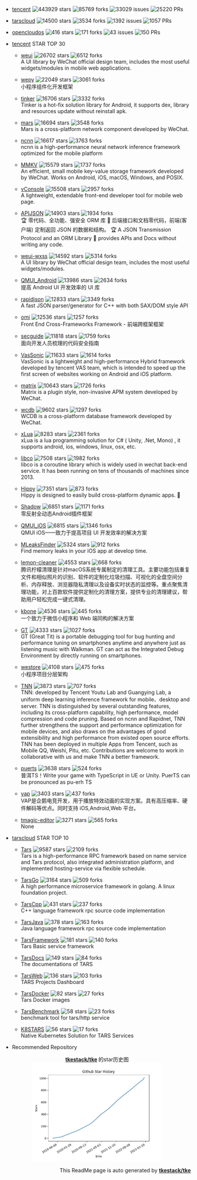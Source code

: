 
+ [tencent](https://github.com/tencent)
![443929 stars](https://img.shields.io/badge/Stars-443929-green)
![85769 forks](https://img.shields.io/badge/Forks-85769-green)
![33029 issues](https://img.shields.io/badge/Issues-33029-green)
![25220 PRs](https://img.shields.io/badge/PRs-25220-green)

+ [tarscloud](https://github.com/tarscloud)
![14500 stars](https://img.shields.io/badge/Stars-14500-green)
![3534 forks](https://img.shields.io/badge/Forks-3534-green)
![1392 issues](https://img.shields.io/badge/Issues-1392-green)
![1057 PRs](https://img.shields.io/badge/PRs-1057-green)

+ [opencloudos](https://github.com/opencloudos)
![416 stars](https://img.shields.io/badge/Stars-416-green)
![171 forks](https://img.shields.io/badge/Forks-171-green)
![43 issues](https://img.shields.io/badge/Issues-43-green)
![150 PRs](https://img.shields.io/badge/PRs-150-green)



+ [tencent](https://github.com/tencent) STAR TOP 30
    
    + [weui](https://github.com/tencent/weui) 
    ![26702 stars](https://img.shields.io/badge/Stars-26702-green)
    ![6512 forks](https://img.shields.io/badge/Forks-6512-green)  
    A UI library by WeChat official design team, includes the most useful widgets/modules in mobile web applications.
    
    + [wepy](https://github.com/tencent/wepy) 
    ![22049 stars](https://img.shields.io/badge/Stars-22049-green)
    ![3061 forks](https://img.shields.io/badge/Forks-3061-green)  
    小程序组件化开发框架
    
    + [tinker](https://github.com/tencent/tinker) 
    ![16706 stars](https://img.shields.io/badge/Stars-16706-green)
    ![3332 forks](https://img.shields.io/badge/Forks-3332-green)  
    Tinker is a hot-fix solution library for Android, it supports dex, library and resources update without reinstall apk.
    
    + [mars](https://github.com/tencent/mars) 
    ![16694 stars](https://img.shields.io/badge/Stars-16694-green)
    ![3548 forks](https://img.shields.io/badge/Forks-3548-green)  
    Mars is a cross-platform network component  developed by WeChat.
    
    + [ncnn](https://github.com/tencent/ncnn) 
    ![16617 stars](https://img.shields.io/badge/Stars-16617-green)
    ![3763 forks](https://img.shields.io/badge/Forks-3763-green)  
    ncnn is a high-performance neural network inference framework optimized for the mobile platform
    
    + [MMKV](https://github.com/tencent/MMKV) 
    ![15579 stars](https://img.shields.io/badge/Stars-15579-green)
    ![1737 forks](https://img.shields.io/badge/Forks-1737-green)  
    An efficient, small mobile key-value storage framework developed by WeChat. Works on Android, iOS, macOS, Windows, and POSIX.
    
    + [vConsole](https://github.com/tencent/vConsole) 
    ![15508 stars](https://img.shields.io/badge/Stars-15508-green)
    ![2957 forks](https://img.shields.io/badge/Forks-2957-green)  
    A lightweight, extendable front-end developer tool for mobile web page.
    
    + [APIJSON](https://github.com/tencent/APIJSON) 
    ![14903 stars](https://img.shields.io/badge/Stars-14903-green)
    ![1934 forks](https://img.shields.io/badge/Forks-1934-green)  
    🏆 零代码、全功能、强安全 ORM 库 🚀 后端接口和文档零代码，前端(客户端) 定制返回 JSON 的数据和结构。 🏆 A JSON Transmission Protocol and an ORM Library 🚀  provides APIs and Docs without writing any code.
    
    + [weui-wxss](https://github.com/tencent/weui-wxss) 
    ![14592 stars](https://img.shields.io/badge/Stars-14592-green)
    ![5314 forks](https://img.shields.io/badge/Forks-5314-green)  
    A UI library by WeChat official design team, includes the most useful widgets/modules.
    
    + [QMUI_Android](https://github.com/tencent/QMUI_Android) 
    ![13986 stars](https://img.shields.io/badge/Stars-13986-green)
    ![2634 forks](https://img.shields.io/badge/Forks-2634-green)  
    提高 Android UI 开发效率的 UI 库
    
    + [rapidjson](https://github.com/tencent/rapidjson) 
    ![12833 stars](https://img.shields.io/badge/Stars-12833-green)
    ![3349 forks](https://img.shields.io/badge/Forks-3349-green)  
    A fast JSON parser/generator for C++ with both SAX/DOM style API
    
    + [omi](https://github.com/tencent/omi) 
    ![12536 stars](https://img.shields.io/badge/Stars-12536-green)
    ![1257 forks](https://img.shields.io/badge/Forks-1257-green)  
     Front End Cross-Frameworks Framework - 前端跨框架框架
    
    + [secguide](https://github.com/tencent/secguide) 
    ![11818 stars](https://img.shields.io/badge/Stars-11818-green)
    ![1759 forks](https://img.shields.io/badge/Forks-1759-green)  
    面向开发人员梳理的代码安全指南
    
    + [VasSonic](https://github.com/tencent/VasSonic) 
    ![11633 stars](https://img.shields.io/badge/Stars-11633-green)
    ![1614 forks](https://img.shields.io/badge/Forks-1614-green)  
    VasSonic is a lightweight and high-performance Hybrid framework developed by tencent VAS team, which is intended to speed up the first screen of websites working on Android and iOS platform. 
    
    + [matrix](https://github.com/tencent/matrix) 
    ![10643 stars](https://img.shields.io/badge/Stars-10643-green)
    ![1726 forks](https://img.shields.io/badge/Forks-1726-green)  
    Matrix is a plugin style, non-invasive APM system developed by WeChat.
    
    + [wcdb](https://github.com/tencent/wcdb) 
    ![9602 stars](https://img.shields.io/badge/Stars-9602-green)
    ![1297 forks](https://img.shields.io/badge/Forks-1297-green)  
    WCDB is a cross-platform database framework developed by WeChat.
    
    + [xLua](https://github.com/tencent/xLua) 
    ![8283 stars](https://img.shields.io/badge/Stars-8283-green)
    ![2361 forks](https://img.shields.io/badge/Forks-2361-green)  
    xLua is a lua programming solution for  C# ( Unity, .Net, Mono) , it supports android, ios, windows, linux, osx, etc.
    
    + [libco](https://github.com/tencent/libco) 
    ![7508 stars](https://img.shields.io/badge/Stars-7508-green)
    ![1982 forks](https://img.shields.io/badge/Forks-1982-green)  
    libco is a coroutine library which is widely used in wechat  back-end service. It has been running on tens of thousands of machines since 2013.
    
    + [Hippy](https://github.com/tencent/Hippy) 
    ![7351 stars](https://img.shields.io/badge/Stars-7351-green)
    ![873 forks](https://img.shields.io/badge/Forks-873-green)  
    Hippy is designed to easily build cross-platform dynamic apps. 👏
    
    + [Shadow](https://github.com/tencent/Shadow) 
    ![6851 stars](https://img.shields.io/badge/Stars-6851-green)
    ![1171 forks](https://img.shields.io/badge/Forks-1171-green)  
    零反射全动态Android插件框架
    
    + [QMUI_iOS](https://github.com/tencent/QMUI_iOS) 
    ![6815 stars](https://img.shields.io/badge/Stars-6815-green)
    ![1346 forks](https://img.shields.io/badge/Forks-1346-green)  
    QMUI iOS——致力于提高项目 UI 开发效率的解决方案
    
    + [MLeaksFinder](https://github.com/tencent/MLeaksFinder) 
    ![5324 stars](https://img.shields.io/badge/Stars-5324-green)
    ![912 forks](https://img.shields.io/badge/Forks-912-green)  
    Find memory leaks in your iOS app at develop time.
    
    + [lemon-cleaner](https://github.com/tencent/lemon-cleaner) 
    ![4553 stars](https://img.shields.io/badge/Stars-4553-green)
    ![668 forks](https://img.shields.io/badge/Forks-668-green)  
    腾讯柠檬清理是针对macOS系统专属制定的清理工具。主要功能包括重复文件和相似照片的识别、软件的定制化垃圾扫描、可视化的全盘空间分析、内存释放、浏览器隐私清理以及设备实时状态的监控等。重点聚焦清理功能，对上百款软件提供定制化的清理方案，提供专业的清理建议，帮助用户轻松完成一键式清理。
    
    + [kbone](https://github.com/tencent/kbone) 
    ![4536 stars](https://img.shields.io/badge/Stars-4536-green)
    ![445 forks](https://img.shields.io/badge/Forks-445-green)  
    一个致力于微信小程序和 Web 端同构的解决方案
    
    + [GT](https://github.com/tencent/GT) 
    ![4333 stars](https://img.shields.io/badge/Stars-4333-green)
    ![1027 forks](https://img.shields.io/badge/Forks-1027-green)  
    GT (Great Tit) is a portable debugging tool for bug hunting and performance tuning on smartphones anytime and anywhere just as listening music with Walkman. GT can act as the Integrated Debug Environment by directly running on smartphones.
    
    + [westore](https://github.com/tencent/westore) 
    ![4108 stars](https://img.shields.io/badge/Stars-4108-green)
    ![475 forks](https://img.shields.io/badge/Forks-475-green)  
    小程序项目分层架构
    
    + [TNN](https://github.com/tencent/TNN) 
    ![3873 stars](https://img.shields.io/badge/Stars-3873-green)
    ![707 forks](https://img.shields.io/badge/Forks-707-green)  
    TNN: developed by Tencent Youtu Lab and Guangying Lab, a uniform deep learning inference framework for mobile、desktop and server. TNN is distinguished by several outstanding features, including its cross-platform capability, high performance, model compression and code pruning. Based on ncnn and Rapidnet, TNN further strengthens the support and performance optimization for mobile devices, and also draws on the advantages of good extensibility and high performance from existed open source efforts. TNN has been deployed in multiple Apps from Tencent, such as Mobile QQ, Weishi, Pitu, etc. Contributions are welcome to work in collaborative with us and make TNN a better framework. 
    
    + [puerts](https://github.com/tencent/puerts) 
    ![3638 stars](https://img.shields.io/badge/Stars-3638-green)
    ![524 forks](https://img.shields.io/badge/Forks-524-green)  
    普洱TS！Write your game with TypeScript in UE or Unity. PuerTS can be pronounced as pu-erh TS
    
    + [vap](https://github.com/tencent/vap) 
    ![3403 stars](https://img.shields.io/badge/Stars-3403-green)
    ![437 forks](https://img.shields.io/badge/Forks-437-green)  
    VAP是企鹅电竞开发，用于播放特效动画的实现方案。具有高压缩率、硬件解码等优点。同时支持 iOS,Android,Web 平台。
    
    + [tmagic-editor](https://github.com/tencent/tmagic-editor) 
    ![3271 stars](https://img.shields.io/badge/Stars-3271-green)
    ![565 forks](https://img.shields.io/badge/Forks-565-green)  
    None
    

+ [tarscloud](https://github.com/tarscloud) STAR TOP 10
    
    + [Tars](https://github.com/tarscloud/Tars) 
    ![9587 stars](https://img.shields.io/badge/Stars-9587-green)
    ![2109 forks](https://img.shields.io/badge/Forks-2109-green)  
    Tars is a high-performance RPC framework based on name service and Tars protocol, also integrated administration platform, and implemented hosting-service via flexible schedule.
    
    + [TarsGo](https://github.com/tarscloud/TarsGo) 
    ![3164 stars](https://img.shields.io/badge/Stars-3164-green)
    ![509 forks](https://img.shields.io/badge/Forks-509-green)  
    A  high performance microservice  framework  in golang. A linux foundation project.
    
    + [TarsCpp](https://github.com/tarscloud/TarsCpp) 
    ![431 stars](https://img.shields.io/badge/Stars-431-green)
    ![237 forks](https://img.shields.io/badge/Forks-237-green)  
    C++ language framework rpc source code implementation
    
    + [TarsJava](https://github.com/tarscloud/TarsJava) 
    ![378 stars](https://img.shields.io/badge/Stars-378-green)
    ![163 forks](https://img.shields.io/badge/Forks-163-green)  
    Java language framework rpc source code implementation
    
    + [TarsFramework](https://github.com/tarscloud/TarsFramework) 
    ![181 stars](https://img.shields.io/badge/Stars-181-green)
    ![140 forks](https://img.shields.io/badge/Forks-140-green)  
    Tars Basic service framework
    
    + [TarsDocs](https://github.com/tarscloud/TarsDocs) 
    ![149 stars](https://img.shields.io/badge/Stars-149-green)
    ![84 forks](https://img.shields.io/badge/Forks-84-green)  
    The documentations of TARS
    
    + [TarsWeb](https://github.com/tarscloud/TarsWeb) 
    ![136 stars](https://img.shields.io/badge/Stars-136-green)
    ![103 forks](https://img.shields.io/badge/Forks-103-green)  
    TARS Projects Dashboard
    
    + [TarsDocker](https://github.com/tarscloud/TarsDocker) 
    ![82 stars](https://img.shields.io/badge/Stars-82-green)
    ![27 forks](https://img.shields.io/badge/Forks-27-green)  
    Tars Docker  images
    
    + [TarsBenchmark](https://github.com/tarscloud/TarsBenchmark) 
    ![58 stars](https://img.shields.io/badge/Stars-58-green)
    ![23 forks](https://img.shields.io/badge/Forks-23-green)  
    benchmark tool for tars/http service
    
    + [K8STARS](https://github.com/tarscloud/K8STARS) 
    ![56 stars](https://img.shields.io/badge/Stars-56-green)
    ![17 forks](https://img.shields.io/badge/Forks-17-green)  
    Native Kubernetes  Solution for TARS Services
    


+ Recommended Repository  
<p align="center">
      <strong>
        <a href="https://github.com/tkestack/tke" target="_blank">tkestack/tke</a>
      </strong>  的star历史图
  <br>
  <img src="https://raw.githubusercontent.com/ButterAndButterfly/GithubTools/master/data/stars_history.jpg" width="350px"></img>    
</p>

<p align="right">
      This ReadMe page is auto generated by 
      <strong>
        <a href="https://github.com/tkestack/tke" target="_blank">tkestack/tke</a><br>
      </strong>   
</p>